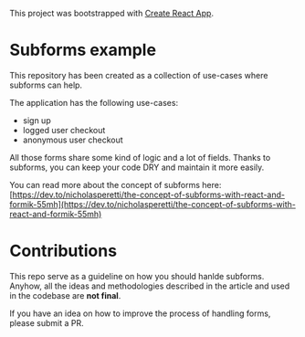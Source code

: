 This project was bootstrapped with [Create React App](https://github.com/facebook/create-react-app).

# Subforms example

This repository has been created as a collection of use-cases where subforms
can help.

The application has the following use-cases:

- sign up
- logged user checkout
- anonymous user checkout

All those forms share some kind of logic and a lot of fields.
Thanks to subforms, you can keep your code DRY and maintain it more easily.

You can read more about the concept of subforms here: [https://dev.to/nicholasperetti/the-concept-of-subforms-with-react-and-formik-55mh](https://dev.to/nicholasperetti/the-concept-of-subforms-with-react-and-formik-55mh)

# Contributions

This repo serve as a guideline on how you should hanlde subforms.
Anyhow, all the ideas and methodologies described in the article and used in the
codebase are **not final**.

If you have an idea on how to improve the process of handling forms, please submit a PR.
